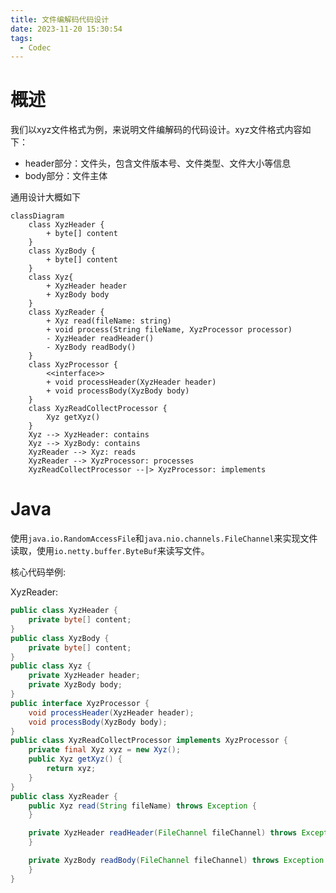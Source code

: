 ```yaml
---
title: 文件编解码代码设计
date: 2023-11-20 15:30:54
tags:
  - Codec
---
```

<!-- toc -->

# 概述

我们以xyz文件格式为例，来说明文件编解码的代码设计。xyz文件格式内容如下：

- header部分：文件头，包含文件版本号、文件类型、文件大小等信息
- body部分：文件主体

通用设计大概如下

```mermaid
classDiagram
    class XyzHeader {
        + byte[] content
    }
    class XyzBody {
        + byte[] content
    }
    class Xyz{
        + XyzHeader header
        + XyzBody body
    }
    class XyzReader {
        + Xyz read(fileName: string)
        + void process(String fileName, XyzProcessor processor)
        - XyzHeader readHeader()
        - XyzBody readBody()
    }
    class XyzProcessor {
        <<interface>>
        + void processHeader(XyzHeader header)
        + void processBody(XyzBody body)
    }
    class XyzReadCollectProcessor {
        Xyz getXyz()
    }
    Xyz --> XyzHeader: contains
    Xyz --> XyzBody: contains
    XyzReader --> Xyz: reads
    XyzReader --> XyzProcessor: processes
    XyzReadCollectProcessor --|> XyzProcessor: implements
```

# Java

使用`java.io.RandomAccessFile`和`java.nio.channels.FileChannel`来实现文件读取，使用`io.netty.buffer.ByteBuf`来读写文件。

核心代码举例:

XyzReader:
```java
public class XyzHeader {
    private byte[] content;
}
public class XyzBody {
    private byte[] content;
}
public class Xyz {
    private XyzHeader header;
    private XyzBody body;
}
public interface XyzProcessor {
    void processHeader(XyzHeader header);
    void processBody(XyzBody body);
}
public class XyzReadCollectProcessor implements XyzProcessor {
    private final Xyz xyz = new Xyz();
    public Xyz getXyz() {
        return xyz;
    }
}
public class XyzReader {
    public Xyz read(String fileName) throws Exception {
    }

    private XyzHeader readHeader(FileChannel fileChannel) throws Exception {
    }

    private XyzBody readBody(FileChannel fileChannel) throws Exception {
    }
}
```

